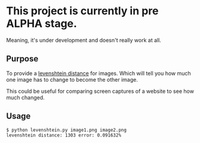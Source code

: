 # This project is currently in pre ALPHA stage.
Meaning, it's under development and doesn't really work at all.

## Purpose
To provide a [levenshtein distance](http://en.wikipedia.org/wiki/Levenshtein_distance) for images.  Which will tell you how much one image has to change to become the other image.

This could be useful for comparing screen captures of a website to see how much changed.

## Usage

    $ python levenshtein.py image1.png image2.png
    levenshtein distance: 1303 error: 0.091632%
